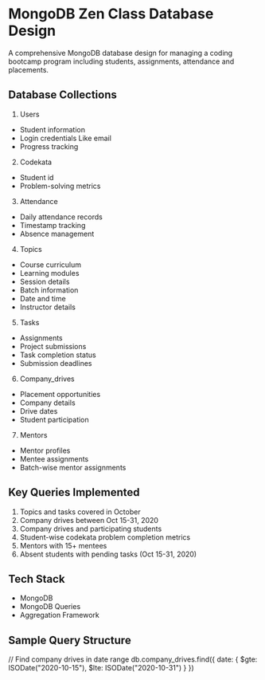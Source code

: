 
# MongoDB Zen Class Database Design

A comprehensive MongoDB database design for managing a coding bootcamp program including students, assignments, attendance and placements.

## Database Collections

1. Users
- Student information
- Login credentials Like email
- Progress tracking

2. Codekata
- Student id
- Problem-solving metrics

3. Attendance
- Daily attendance records
- Timestamp tracking
- Absence management

4. Topics
- Course curriculum
- Learning modules
- Session details
- Batch information
- Date and time
- Instructor details

5. Tasks
- Assignments
- Project submissions
- Task completion status
- Submission deadlines

6. Company_drives
- Placement opportunities
- Company details
- Drive dates
- Student participation

7. Mentors
- Mentor profiles
- Mentee assignments
- Batch-wise mentor assignments

## Key Queries Implemented

1. Topics and tasks covered in October
2. Company drives between Oct 15-31, 2020
3. Company drives and participating students
4. Student-wise codekata problem completion metrics
5. Mentors with 15+ mentees
6. Absent students with pending tasks (Oct 15-31, 2020)

## Tech Stack
- MongoDB
- MongoDB Queries
- Aggregation Framework

## Sample Query Structure

// Find company drives in date range
db.company_drives.find({
    date: {
        $gte: ISODate("2020-10-15"),
        $lte: ISODate("2020-10-31")
    }
})
